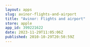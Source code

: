 ```yaml
---
layout: apps
slug: avinor-flights-and-airport
title: "Avinor: Flights and airport"
store: apple
app_id: 399221622
date: 2023-11-29T11:05:06Z
published: 2010-10-29T20:50:59Z
---
```

